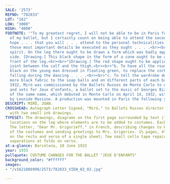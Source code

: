 ```yaml
---
SALE: '2573'
REFNO: "782833"
LOT: "162"
LOW: "3000"
HIGH: "4000"
FOOTNOTE: '"To my greatest regret, I will not be able to be in Paris for the opening
  of my ballet, but I certainly count on being able to attend the second.<br><br>"I
  hope . . . that you will . . . attend to the personal technicalities in order that
  those most important details be executed as they ought . . . .<br><br>"a. Masculine
  spirit. On the leg there ought to be drawn a form which was badly applied on the
  side. [Drawing.] This black shape in the form of a cone ought to be applied to the
  front of the leg.<br><br>"[Drawing.] The red shape ought to be applied behind the
  joint between the calf and the thigh.<br><br>"b. To have all the rounds marked in
  black on the young man dressed in floating green, to replace the corks which were
  falling during the dancing . . . .<br><br>"c. To tell the wardrobe designer to attach
  more black fabric to the soap balls and on different parts of each ball . . . ."<br><br>In
  1932, Miró was commissioned by the Ballets Russes de Monte Carlo to design costumes
  and sets for Jeux d’enfants, a ballet set to the music of Georges Bizet''s work
  of the same name, which debuted in Monte Carlo on April 14, 1932, with choreography
  by Leonide Massine. A production was mounted in Paris the following year.'
DESCRIPT: MIRÓ, JOAN.
CROSSHEAD: Autograph Letter Signed, "Miró," to Ballets Russes director Serge Grigoriev,
  with two small ink drawings.
TYPESET: The drawings, diagrams on the first page surrounded by text illustrating
  locations on the leg where elements are to be added to costumes. Each 1½x1 inches.
  The letter, "Dear Mr. Grigorieff," in French, describing changes to be made to some
  of the costumes and sending greetings to Mrs. Grigoriev. 1½ pages, 4to, written
  on the recto and verso of a single sheet; few small cello tape repairs to closed
  separations at folds on verso.
at-a-glance: Barcelona, 10 June 1933
year: 1933
pullquote: COSTUME CHANGES FOR THE BALLET "JEUX D’ENFANTS"
background_color: "#ffffff"
images:
- "/v1621886990/2573/782833_VIEW_02_02.jpg"

---
```

